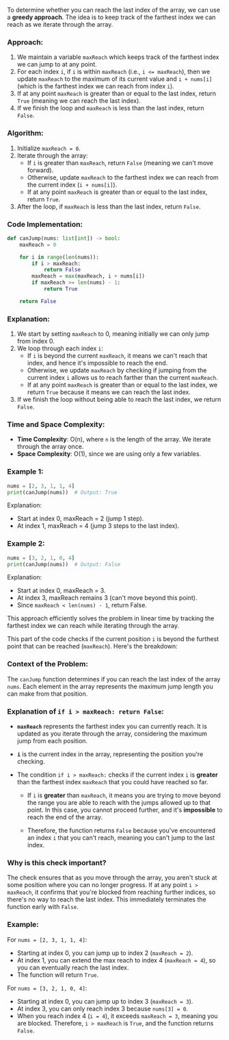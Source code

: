 To determine whether you can reach the last index of the array, we can use a **greedy approach**. The idea is to keep track of the farthest index we can reach as we iterate through the array.

### Approach:
1. We maintain a variable `maxReach` which keeps track of the farthest index we can jump to at any point.
2. For each index `i`, if `i` is within `maxReach` (i.e., `i <= maxReach`), then we update `maxReach` to the maximum of its current value and `i + nums[i]` (which is the farthest index we can reach from index `i`).
3. If at any point `maxReach` is greater than or equal to the last index, return `True` (meaning we can reach the last index).
4. If we finish the loop and `maxReach` is less than the last index, return `False`.

### Algorithm:
1. Initialize `maxReach = 0`.
2. Iterate through the array:
   - If `i` is greater than `maxReach`, return `False` (meaning we can't move forward).
   - Otherwise, update `maxReach` to the farthest index we can reach from the current index (`i + nums[i]`).
   - If at any point `maxReach` is greater than or equal to the last index, return `True`.
3. After the loop, if `maxReach` is less than the last index, return `False`.

### Code Implementation:

```python
def canJump(nums: list[int]) -> bool:
    maxReach = 0

    for i in range(len(nums)):
        if i > maxReach:
            return False
        maxReach = max(maxReach, i + nums[i])
        if maxReach >= len(nums) - 1:
            return True

    return False
```

### Explanation:
1. We start by setting `maxReach` to 0, meaning initially we can only jump from index 0.
2. We loop through each index `i`:
   - If `i` is beyond the current `maxReach`, it means we can't reach that index, and hence it's impossible to reach the end.
   - Otherwise, we update `maxReach` by checking if jumping from the current index `i` allows us to reach farther than the current `maxReach`.
   - If at any point `maxReach` is greater than or equal to the last index, we return `True` because it means we can reach the last index.
3. If we finish the loop without being able to reach the last index, we return `False`.

### Time and Space Complexity:
- **Time Complexity**: O(n), where `n` is the length of the array. We iterate through the array once.
- **Space Complexity**: O(1), since we are using only a few variables.

### Example 1:

```python
nums = [2, 3, 1, 1, 4]
print(canJump(nums))  # Output: True
```
Explanation:
- Start at index 0, maxReach = 2 (jump 1 step).
- At index 1, maxReach = 4 (jump 3 steps to the last index).

### Example 2:

```python
nums = [3, 2, 1, 0, 4]
print(canJump(nums))  # Output: False
```
Explanation:
- Start at index 0, maxReach = 3.
- At index 3, maxReach remains 3 (can't move beyond this point).
- Since `maxReach < len(nums) - 1`, return False.

This approach efficiently solves the problem in linear time by tracking the farthest index we can reach while iterating through the array.

This part of the code checks if the current position `i` is beyond the furthest point that can be reached (`maxReach`). Here's the breakdown:

### Context of the Problem:
The `canJump` function determines if you can reach the last index of the array `nums`. Each element in the array represents the maximum jump length you can make from that position.

### Explanation of `if i > maxReach: return False`:

- **`maxReach`** represents the farthest index you can currently reach. It is updated as you iterate through the array, considering the maximum jump from each position.

- **`i`** is the current index in the array, representing the position you're checking.

- The condition `if i > maxReach:` checks if the current index `i` is **greater** than the farthest index `maxReach` that you could have reached so far.

    - If `i` is **greater** than `maxReach`, it means you are trying to move beyond the range you are able to reach with the jumps allowed up to that point. In this case, you cannot proceed further, and it's **impossible** to reach the end of the array.

    - Therefore, the function returns `False` because you've encountered an index `i` that you can't reach, meaning you can't jump to the last index.

### Why is this check important?

The check ensures that as you move through the array, you aren't stuck at some position where you can no longer progress. If at any point `i > maxReach`, it confirms that you're blocked from reaching further indices, so there's no way to reach the last index. This immediately terminates the function early with `False`.

### Example:

For `nums = [2, 3, 1, 1, 4]`:
- Starting at index 0, you can jump up to index 2 (`maxReach = 2`).
- At index 1, you can extend the max reach to index 4 (`maxReach = 4`), so you can eventually reach the last index.
- The function will return `True`.

For `nums = [3, 2, 1, 0, 4]`:
- Starting at index 0, you can jump up to index 3 (`maxReach = 3`).
- At index 3, you can only reach index 3 because `nums[3] = 0`.
- When you reach index 4 (`i = 4`), it exceeds `maxReach = 3`, meaning you are blocked. Therefore, `i > maxReach` is `True`, and the function returns `False`.
